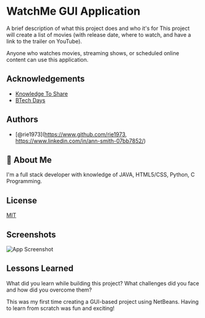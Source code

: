 
# WatchMe GUI Application

A brief description of what this project does and who it's for
This project will create a list of movies (with release date, where to watch, and have a link to the trailer on YouTube).

Anyone who watches movies, streaming shows, or scheduled online content can use this application. 

## Acknowledgements

 - [Knowledge To Share](https://www.youtube.com/watch?v=jFjq0qMxiKU&list=LL&index=1)
 - [BTech Days](https://www.youtube.com/watch?v=jFjq0qMxiKU&list=LL&index=1)


## Authors

- [@rie1973](https://www.github.com/rie1973, https://www.linkedin.com/in/ann-smith-07bb7852/)


## 🚀 About Me
I'm a full stack developer with knowledge of JAVA, HTML5/CSS, Python, C Programming. 


## License

[MIT](https://choosealicense.com/licenses/mit/)


## Screenshots

![App Screenshot](https://via.placeholder.com/468x300?text=App+Screenshot+Here)


## Lessons Learned

What did you learn while building this project? What challenges did you face and how did you overcome them?

This was my first time creating a GUI-based project using NetBeans. Having to learn from scratch was fun and exciting! 

